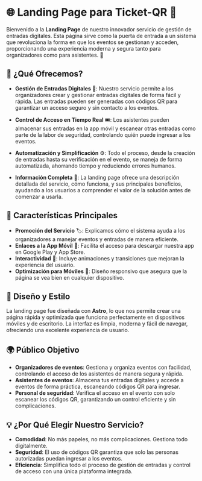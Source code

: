# 🌐 Landing Page para Ticket-QR 📲

Bienvenido a la **Landing Page** de nuestro innovador servicio de gestión de entradas digitales. Esta página sirve como la puerta de entrada a un sistema que revoluciona la forma en que los eventos se gestionan y acceden, proporcionando una experiencia moderna y segura tanto para organizadores como para asistentes. 🎉

## 🚀 ¿Qué Ofrecemos?

- **Gestión de Entradas Digitales** 📱: Nuestro servicio permite a los organizadores crear y gestionar entradas digitales de forma fácil y rápida. Las entradas pueden ser generadas con códigos QR para garantizar un acceso seguro y sin contacto a los eventos.

- **Control de Acceso en Tiempo Real** 🎟️: Los asistentes pueden almacenar sus entradas en la app móvil y escanear otras entradas como parte de la labor de seguridad, controlando quién puede ingresar a los eventos.

- **Automatización y Simplificación** ⚙️: Todo el proceso, desde la creación de entradas hasta su verificación en el evento, se maneja de forma automatizada, ahorrando tiempo y reduciendo errores humanos.

- **Información Completa** 📄: La landing page ofrece una descripción detallada del servicio, cómo funciona, y sus principales beneficios, ayudando a los usuarios a comprender el valor de la solución antes de comenzar a usarla.

## 🧩 Características Principales

- **Promoción del Servicio** 🏷️: Explicamos cómo el sistema ayuda a los organizadores a manejar eventos y entradas de manera eficiente.
- **Enlaces a la App Móvil** 📲: Facilita el acceso para descargar nuestra app en Google Play y App Store.
- **Interactividad** 🔄: Incluye animaciones y transiciones que mejoran la experiencia del usuario.
- **Optimización para Móviles** 📱: Diseño responsivo que asegura que la página se vea bien en cualquier dispositivo.

## 🎨 Diseño y Estilo

La landing page fue diseñada con **Astro**, lo que nos permite crear una página rápida y optimizada que funciona perfectamente en dispositivos móviles y de escritorio. La interfaz es limpia, moderna y fácil de navegar, ofreciendo una excelente experiencia de usuario.

## 🌍 Público Objetivo

- **Organizadores de eventos**: Gestiona y organiza eventos con facilidad, controlando el acceso de los asistentes de manera segura y rápida.
- **Asistentes de eventos**: Almacena tus entradas digitales y accede a eventos de forma práctica, escaneando códigos QR para ingresar.
- **Personal de seguridad**: Verifica el acceso en el evento con solo escanear los códigos QR, garantizando un control eficiente y sin complicaciones.

## 💡 ¿Por Qué Elegir Nuestro Servicio?

- **Comodidad**: No más papeles, no más complicaciones. Gestiona todo digitalmente.
- **Seguridad**: El uso de códigos QR garantiza que solo las personas autorizadas puedan ingresar a los eventos.
- **Eficiencia**: Simplifica todo el proceso de gestión de entradas y control de acceso con una única plataforma integrada.


